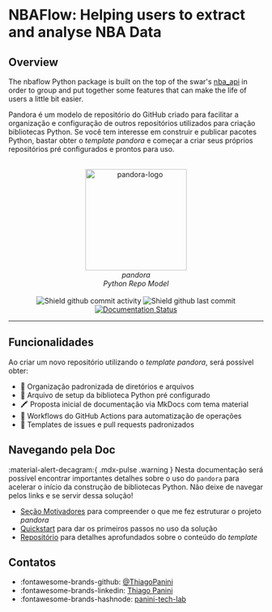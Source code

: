 # NBAFlow: Helping users to extract and analyse NBA Data

## Overview

The nbaflow Python package is built on the top of the swar's [nba_api](https://github.com/swar/nba_api) in order to group and put together some features that can make the life of users a little bit easier.

Pandora é um modelo de repositório do GitHub criado para facilitar a organização e configuração de outros repositórios utilizados para criação bibliotecas Python. Se você tem interesse em construir e publicar pacotes Python, bastar obter o *template pandora* e começar a criar seus próprios repositórios pré configurados e prontos para uso.

<div align="center">
    <br><img src="https://github.com/ThiagoPanini/pandora/blob/main/docs/assets/imgs/logo.png?raw=true" alt="pandora-logo" width=200 height=200>
</div>

<div align="center">
    <i>pandora<br>
    Python Repo Model</i>
</div>

<div align="center">  
  <br>
  
  <img src="https://img.shields.io/github/commit-activity/m/ThiagoPanini/pandora?color=purple" alt="Shield github commit activity">
  
  <img src="https://img.shields.io/github/last-commit/ThiagoPanini/pandora?color=purple" alt="Shield github last commit">

  <a href='https://pandoratemplate.readthedocs.io/pt/latest/?badge=latest'>
    <img src='https://readthedocs.org/projects/pandoratemplate/badge/?version=latest' alt='Documentation Status'/>
  </a>

</div>

___

## Funcionalidades

Ao criar um novo repositório utilizando o *template pandora*, será possível obter:

- :open_file_folder: Organização padronizada de diretórios e arquivos
- :snake: Arquivo de setup da biblioteca Python pré configurado
- :crayon: Proposta inicial de documentação via MkDocs com tema material
- :robot: Workflows do GitHub Actions para automatização de operações
- :scroll: Templates de issues e pull requests padronizados


## Navegando pela Doc

:material-alert-decagram:{ .mdx-pulse .warning } Nesta documentação será possível encontrar importantes detalhes sobre o uso do `pandora` para acelerar o início da construção de bibliotecas Python. Não deixe de navegar pelos links e se servir dessa solução!

- [Seção Motivadores](./motivadores.md) para compreender o que me fez estruturar o projeto *pandora*
- [Quickstart](./quickstart/inicio.md) para dar os primeiros passos no uso da solução
- [Repositório](./repo/repo.md) para detalhes aprofundados sobre o conteúdo do *template*

## Contatos

- :fontawesome-brands-github: [@ThiagoPanini](https://github.com/ThiagoPanini)
- :fontawesome-brands-linkedin: [Thiago Panini](https://www.linkedin.com/in/thiago-panini/)
- :fontawesome-brands-hashnode: [panini-tech-lab](https://panini.hashnode.dev/)

